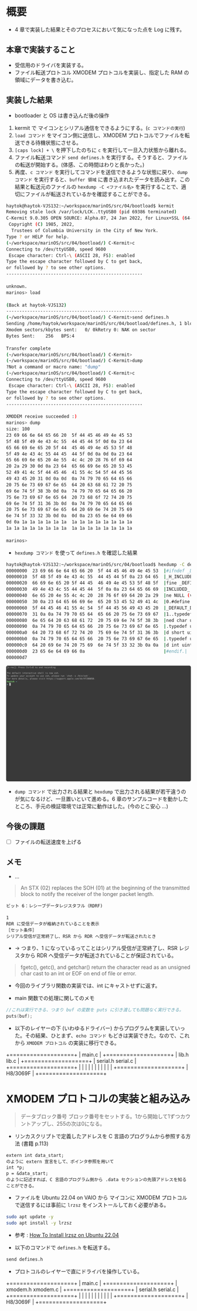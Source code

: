 # 概要

- 4 章で実装した結果とそのプロセスにおいて気になった点を Log に残す。

## 本章で実装すること

- 受信用のドライバを実装する。
- ファイル転送プロトコル XMODEM プロトコルを実装し、指定した RAM の領域にデータを書き込む。

## 実装した結果

- bootloader と OS は書き込んだ後の操作

1. kermit で マイコンとシリアル通信をできるようにする。(`c コマンドの実行`)
2. `load コマンド` をマイコン側に送信し、XMODEM プロトコルでファイルを転送できる待機状態にさせる。
3. `[caps lock] + \` を押下したのちに `c` を実行して一旦入力状態から離れる。
4. ファイル転送コマンド `send defines.h` を実行する。そうすると、ファイルの転送が開始する。(体感、この時間はわりと長かった。)
5. 再度、`c コマンド` を実行してコマンドを送信できるような状態に戻り、`dump コマンド` を実行すると、`buffer 領域` に書き込まれたデータを読み出す。この結果と転送元のファイルの `hexdump -C <ファイル名>` を実行することで、適切にファイルが転送されているかを確認することができる。

```bash
haytok@haytok-VJS132:~/workspace/marinOS/src/04/bootload$ kermit
Removing stale lock /var/lock/LCK..ttyUSB0 (pid 69386 terminated)
C-Kermit 9.0.305 OPEN SOURCE: Alpha.07, 24 Jan 2022, for Linux+SSL (64-bit)
 Copyright (C) 1985, 2022,
  Trustees of Columbia University in the City of New York.
Type ? or HELP for help.
(~/workspace/marinOS/src/04/bootload/) C-Kermit>c
Connecting to /dev/ttyUSB0, speed 9600
 Escape character: Ctrl-\ (ASCII 28, FS): enabled
Type the escape character followed by C to get back,
or followed by ? to see other options.
----------------------------------------------------

unknown.
marinos> load

(Back at haytok-VJS132)
----------------------------------------------------
(~/workspace/marinOS/src/04/bootload/) C-Kermit>send defines.h
Sending /home/haytok/workspace/marinOS/src/04/bootload/defines.h, 1 blocks: Give your local XMODEM receive command now.
Xmodem sectors/kbytes sent:   0/ 0kRetry 0: NAK on sector
Bytes Sent:    256   BPS:4

Transfer complete
(~/workspace/marinOS/src/04/bootload/) C-Kermit>
(~/workspace/marinOS/src/04/bootload/) C-Kermit>dump
?Not a command or macro name: "dump"
(~/workspace/marinOS/src/04/bootload/) C-Kermit>c
Connecting to /dev/ttyUSB0, speed 9600
 Escape character: Ctrl-\ (ASCII 28, FS): enabled
Type the escape character followed by C to get back,
or followed by ? to see other options.
----------------------------------------------------

XMODEM receive succeeded :)
marinos> dump
size: 100
23 69 66 6e 64 65 66 20  5f 44 45 46 49 4e 45 53
5f 48 5f 49 4e 43 4c 55  44 45 44 5f 0d 0a 23 64
65 66 69 6e 65 20 5f 44  45 46 49 4e 45 53 5f 48
5f 49 4e 43 4c 55 44 45  44 5f 0d 0a 0d 0a 23 64
65 66 69 6e 65 20 4e 55  4c 4c 20 28 76 6f 69 64
20 2a 29 30 0d 0a 23 64  65 66 69 6e 65 20 53 45
52 49 41 4c 5f 44 45 46  41 55 4c 54 5f 44 45 56
49 43 45 20 31 0d 0a 0d  0a 74 79 70 65 64 65 66
20 75 6e 73 69 67 6e 65  64 20 63 68 61 72 20 75
69 6e 74 5f 38 3b 0d 0a  74 79 70 65 64 65 66 20
75 6e 73 69 67 6e 65 64  20 73 68 6f 72 74 20 75
69 6e 74 5f 31 36 3b 0d  0a 74 79 70 65 64 65 66
20 75 6e 73 69 67 6e 65  64 20 69 6e 74 20 75 69
6e 74 5f 33 32 3b 0d 0a  0d 0a 23 65 6e 64 69 66
0d 0a 1a 1a 1a 1a 1a 1a  1a 1a 1a 1a 1a 1a 1a 1a
1a 1a 1a 1a 1a 1a 1a 1a  1a 1a 1a 1a 1a 1a 1a 1a

marinos>
```

- `hexdump コマンド` を使って `defines.h` を確認した結果

```bash
haytok@haytok-VJS132:~/workspace/marinOS/src/04/bootload$ hexdump -C defines.h
00000000  23 69 66 6e 64 65 66 20  5f 44 45 46 49 4e 45 53  |#ifndef _DEFINES|
00000010  5f 48 5f 49 4e 43 4c 55  44 45 44 5f 0a 23 64 65  |_H_INCLUDED_.#de|
00000020  66 69 6e 65 20 5f 44 45  46 49 4e 45 53 5f 48 5f  |fine _DEFINES_H_|
00000030  49 4e 43 4c 55 44 45 44  5f 0a 0a 23 64 65 66 69  |INCLUDED_..#defi|
00000040  6e 65 20 4e 55 4c 4c 20  28 76 6f 69 64 20 2a 29  |ne NULL (void *)|
00000050  30 0a 23 64 65 66 69 6e  65 20 53 45 52 49 41 4c  |0.#define SERIAL|
00000060  5f 44 45 46 41 55 4c 54  5f 44 45 56 49 43 45 20  |_DEFAULT_DEVICE |
00000070  31 0a 0a 74 79 70 65 64  65 66 20 75 6e 73 69 67  |1..typedef unsig|
00000080  6e 65 64 20 63 68 61 72  20 75 69 6e 74 5f 38 3b  |ned char uint_8;|
00000090  0a 74 79 70 65 64 65 66  20 75 6e 73 69 67 6e 65  |.typedef unsigne|
000000a0  64 20 73 68 6f 72 74 20  75 69 6e 74 5f 31 36 3b  |d short uint_16;|
000000b0  0a 74 79 70 65 64 65 66  20 75 6e 73 69 67 6e 65  |.typedef unsigne|
000000c0  64 20 69 6e 74 20 75 69  6e 74 5f 33 32 3b 0a 0a  |d int uint_32;..|
000000d0  23 65 6e 64 69 66 0a                              |#endif.|
000000d7
```

![images/xmodem.gif](images/xmodem.gif)

- `dump コマンド` で出力される結果と `hexdump` で出力される結果が若干違うのが気になるけど、一旦置いといて進める。6 章のサンプルコードを動かしたところ、手元の検証環境では正常に動作はした。(今のとこ安心 ...)

## 今後の課題

- [ ] ファイルの転送速度を上げる

## メモ

- ...

> An STX (02) replaces the SOH (01) at the beginning of the transmitted block to notify the receiver of the longer packet length. 

```
ビット 6：レシーブデータレジスタフル（RDRF)

1
RDR に受信データが格納されていることを表示
［セット条件］
シリアル受信が正常終了し、RSR から RDR へ受信データが転送されたとき
```

- -> つまり、1 になっているってことはシリアル受信が正常終了し、RSR レジスタから RDR へ受信データが転送されていることが保証されている。

> fgetc(), getc(), and getchar() return the character read as an unsigned char cast to an int or EOF on end of file or error.

- 今回のライブラリ関数の実装では、int にキャストせずに返す。

- main 関数での処理に関してのメモ

```c
//これは実行できる、つまり buf の変数を puts に引き渡しても問題なく実行できる。
puts(buf);
```

- 以下のレイヤーの下 (いわゆるドライバー) からプログラムを実装していった。その結果、ひとまず、`echo コマンド` もどきは実装できた。なので、これから `XMODEM プロトコル` の実装に移行できる。

+===================+
|       main.c      |
+===================+
|    lib.h lib.c    |
+===================+
| serial.h serial.c |
+===================+
| | | | | | | | | | |
+===================+
|      H8/3069F     |
+===================+

# XMODEM プロトコルの実装と組み込み

> データブロック番号
> ブロック番号をセットする。1から開始して1ずつカウントアップし、255の次は0になる。

- リンカスクリプトで定義したアドレスを C 言語のプログラムから参照する方法 (書籍 p.113)

```
extern int data_start;
のように extern 宣言をして、ポインタ参照を用いて
int *p;
p = &data_start;
のように記述すれば、C 言語のプログラム側から .data セクションの先頭アドレスを知ることができる。
```

- ファイルを Ubuntu 22.04 on VAIO から マイコンに XMODEM プロトコルで送信するには事前に `lrzsz` をインストールしておく必要がある。

```bash
sudo apt update -y
sudo apt install -y lrzsz
```

- 参考 : [How To Install lrzsz on Ubuntu 22.04](https://installati.one/ubuntu/22.04/lrzsz/)

- 以下のコマンドで `defines.h` を転送する。

```bash
send defines.h
```

- プロトコルのレイヤーで直にドライバを操作している。

+===================+
|       main.c      |
+===================+
| xmodem.h xmodem.c |
+===================+
| serial.h serial.c |
+===================+
| | | | | | | | | | |
+===================+
|      H8/3069F     |
+===================+

